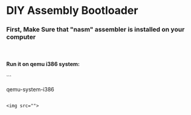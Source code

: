 # DIY Assembly Bootloader
<h3>First, Make Sure that "nasm" assembler is installed on your computer</h3>
<br>
<h4>Run it on qemu i386 system: </h4>
```

qemu-system-i386 

```

<img src="">
